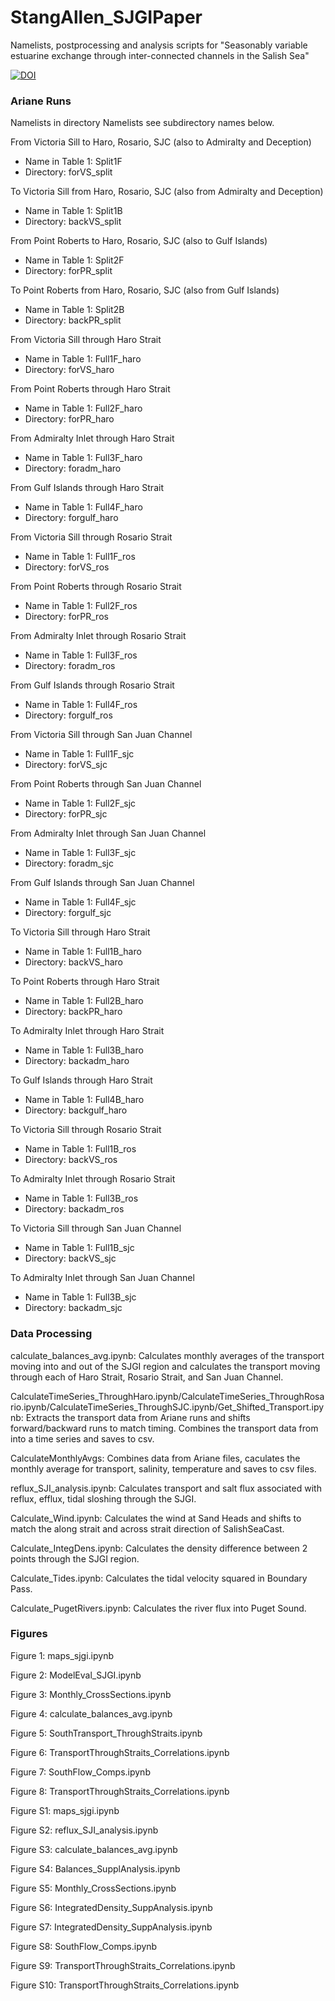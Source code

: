 # StangAllen_SJGIPaper

Namelists, postprocessing and analysis scripts for "Seasonably variable estuarine exchange through inter-connected channels in the Salish Sea" 

[![DOI](https://zenodo.org/badge/889264419.svg)](https://doi.org/10.5281/zenodo.14182582)

### Ariane Runs ###

Namelists in directory Namelists see subdirectory names below.

From Victoria Sill to Haro, Rosario, SJC (also to Admiralty and Deception) 
   - Name in Table 1: Split1F
   - Directory: forVS_split

To Victoria Sill from Haro, Rosario, SJC (also from Admiralty and Deception)
   - Name in Table 1: Split1B
   - Directory: backVS_split

From Point Roberts to Haro, Rosario, SJC (also to Gulf Islands)
   - Name in Table 1: Split2F
   - Directory: forPR_split

To Point Roberts from Haro, Rosario, SJC (also from Gulf Islands)
   - Name in Table 1: Split2B
   - Directory: backPR_split

From Victoria Sill through Haro Strait
   - Name in Table 1: Full1F_haro
   - Directory: forVS_haro

From Point Roberts through Haro Strait
   - Name in Table 1: Full2F_haro
   - Directory: forPR_haro

From Admiralty Inlet through Haro Strait
   - Name in Table 1: Full3F_haro
   - Directory: foradm_haro

From Gulf Islands through Haro Strait
   - Name in Table 1: Full4F_haro
   - Directory: forgulf_haro

From Victoria Sill through Rosario Strait
   - Name in Table 1: Full1F_ros
   - Directory: forVS_ros

From Point Roberts through Rosario Strait
   - Name in Table 1: Full2F_ros
   - Directory: forPR_ros

From Admiralty Inlet through Rosario Strait
   - Name in Table 1: Full3F_ros
   - Directory: foradm_ros

From Gulf Islands through Rosario Strait
   - Name in Table 1: Full4F_ros
   - Directory: forgulf_ros

From Victoria Sill through San Juan Channel
   - Name in Table 1: Full1F_sjc
   - Directory: forVS_sjc

From Point Roberts through San Juan Channel
   - Name in Table 1: Full2F_sjc
   - Directory: forPR_sjc

From Admiralty Inlet through San Juan Channel
   - Name in Table 1: Full3F_sjc
   - Directory: foradm_sjc

From Gulf Islands through San Juan Channel
   - Name in Table 1: Full4F_sjc
   - Directory: forgulf_sjc

To Victoria Sill through Haro Strait
   - Name in Table 1: Full1B_haro
   - Directory: backVS_haro

To Point Roberts through Haro Strait
   - Name in Table 1: Full2B_haro
   - Directory: backPR_haro

To Admiralty Inlet through Haro Strait
   - Name in Table 1: Full3B_haro
   - Directory: backadm_haro

To Gulf Islands through Haro Strait
   - Name in Table 1: Full4B_haro
   - Directory: backgulf_haro

To Victoria Sill through Rosario Strait
   - Name in Table 1: Full1B_ros
   - Directory: backVS_ros

To Admiralty Inlet through Rosario Strait
   - Name in Table 1: Full3B_ros
   - Directory: backadm_ros

To Victoria Sill through San Juan Channel
   - Name in Table 1: Full1B_sjc
   - Directory: backVS_sjc

To Admiralty Inlet through San Juan Channel
   - Name in Table 1: Full3B_sjc
   - Directory: backadm_sjc

### Data Processing ###

calculate_balances_avg.ipynb: Calculates monthly averages of the transport moving into and out of the SJGI region and calculates the transport moving through each of Haro Strait, Rosario Strait, and San Juan Channel.

CalculateTimeSeries_ThroughHaro.ipynb/CalculateTimeSeries_ThroughRosario.ipynb/CalculateTimeSeries_ThroughSJC.ipynb/Get_Shifted_Transport.ipynb: Extracts the transport data from Ariane runs and shifts forward/backward runs to match timing. Combines the transport data from into a time series and saves to csv.

CalculateMonthlyAvgs: Combines data from Ariane files, caculates the monthly average for transport, salinity, temperature and saves to csv files.

reflux_SJI_analysis.ipynb: Calculates transport and salt flux associated with reflux, efflux, tidal sloshing through the SJGI.

Calculate_Wind.ipynb: Calculates the wind at Sand Heads and shifts to match the along strait and across strait direction of SalishSeaCast.

Calculate_IntegDens.ipynb: Calculates the density difference between 2 points through the SJGI region.

Calculate_Tides.ipynb: Calculates the tidal velocity squared in Boundary Pass.

Calculate_PugetRivers.ipynb: Calculates the river flux into Puget Sound.

### Figures ###

Figure 1: maps_sjgi.ipynb

Figure 2: ModelEval_SJGI.ipynb

Figure 3: Monthly_CrossSections.ipynb

Figure 4: calculate_balances_avg.ipynb

Figure 5: SouthTransport_ThroughStraits.ipynb

Figure 6: TransportThroughStraits_Correlations.ipynb

Figure 7: SouthFlow_Comps.ipynb

Figure 8: TransportThroughStraits_Correlations.ipynb

Figure S1: maps_sjgi.ipynb

Figure S2: reflux_SJI_analysis.ipynb

Figure S3: calculate_balances_avg.ipynb

Figure S4: Balances_SupplAnalysis.ipynb

Figure S5: Monthly_CrossSections.ipynb

Figure S6: IntegratedDensity_SuppAnalysis.ipynb

Figure S7: IntegratedDensity_SuppAnalysis.ipynb

Figure S8: SouthFlow_Comps.ipynb

Figure S9:  TransportThroughStraits_Correlations.ipynb

Figure S10: TransportThroughStraits_Correlations.ipynb